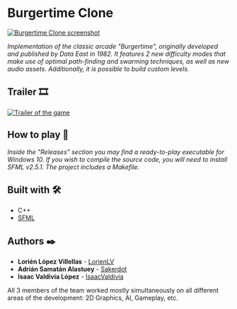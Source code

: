 # Burgertime Clone

<a href="https://ibb.co/vZWTFmL"><img src="https://i.ibb.co/vZWTFmL/BT.png" alt="Burgertime Clone screenshot" border="0"></a>

_Implementation of the classic arcade "Burgertime", originally developed and published by Data East in 1982.
It features 2 new difficulty modes that make use of optimal path-finding and swarming techniques, as well as new audio assets.
Additionally, it is possible to build custom levels._

## Trailer 🎞️

[![Trailer of the game](http://img.youtube.com/vi/mumhH49J1sg/0.jpg)](http://www.youtube.com/watch?v=mumhH49J1sg "Burgertime Clone Trailer")

## How to play 🔧

_Inside the "Releases" section you may find a ready-to-play executable for Windows 10.
If you wish to compile the source code, you will need to install SFML v2.5.1. The project includes a Makefile._

## Built with 🛠️

* C++
* [SFML](https://www.sfml-dev.org/)

## Authors ✒️

* **Lorién López Villellas** - [LorienLV](https://github.com/LorienLV)
* **Adrián Samatán Alastuey** - [Sakerdot](https://github.com/Sakerdot)
* **Isaac Valdivia López** - [IsaacValdivia](https://github.com/IsaacValdivia)

All 3 members of the team worked mostly simultaneously on all different areas of the development: 2D Graphics, AI, Gameplay, etc.
